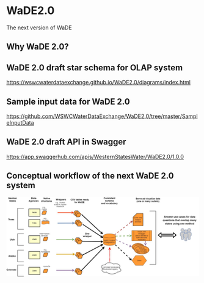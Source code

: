 # WaDE2.0 
The next version of WaDE

## Why WaDE 2.0? 


## WaDE 2.0 draft star schema for OLAP system   
https://wswcwaterdataexchange.github.io/WaDE2.0/diagrams/index.html

## Sample input data for WaDE 2.0
https://github.com/WSWCWaterDataExchange/WaDE2.0/tree/master/SampleInputData

## WaDE 2.0 draft API in Swagger
https://app.swaggerhub.com/apis/WesternStatesWater/WaDE2.0/1.0.0


## Conceptual workflow of the next WaDE 2.0 system  
![](https://github.com/WSWCWaterDataExchange/WaDE2.0/blob/master/WaDE_workflow.jpg)
